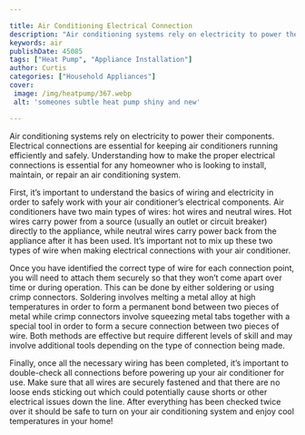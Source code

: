 ```yaml
---

title: Air Conditioning Electrical Connection
description: "Air conditioning systems rely on electricity to power their components. Electrical connections are essential for keeping air condi...get more info"
keywords: air
publishDate: 45085
tags: ["Heat Pump", "Appliance Installation"]
author: Curtis
categories: ["Household Appliances"]
cover: 
 image: /img/heatpump/367.webp
 alt: 'someones subtle heat pump shiny and new'

---
```


Air conditioning systems rely on electricity to power their components. Electrical connections are essential for keeping air conditioners running efficiently and safely. Understanding how to make the proper electrical connections is essential for any homeowner who is looking to install, maintain, or repair an air conditioning system.

First, it’s important to understand the basics of wiring and electricity in order to safely work with your air conditioner’s electrical components. Air conditioners have two main types of wires: hot wires and neutral wires. Hot wires carry power from a source (usually an outlet or circuit breaker) directly to the appliance, while neutral wires carry power back from the appliance after it has been used. It’s important not to mix up these two types of wire when making electrical connections with your air conditioner.

Once you have identified the correct type of wire for each connection point, you will need to attach them securely so that they won’t come apart over time or during operation. This can be done by either soldering or using crimp connectors. Soldering involves melting a metal alloy at high temperatures in order to form a permanent bond between two pieces of metal while crimp connectors involve squeezing metal tabs together with a special tool in order to form a secure connection between two pieces of wire. Both methods are effective but require different levels of skill and may involve additional tools depending on the type of connection being made. 

Finally, once all the necessary wiring has been completed, it’s important to double-check all connections before powering up your air conditioner for use. Make sure that all wires are securely fastened and that there are no loose ends sticking out which could potentially cause shorts or other electrical issues down the line. After everything has been checked twice over it should be safe to turn on your air conditioning system and enjoy cool temperatures in your home!
